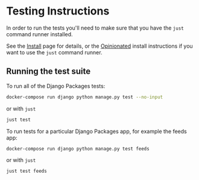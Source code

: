 # Testing Instructions

In order to run the tests you'll need to make sure that you have the `just` command runner installed.

See the [Install] page for details, or the [Opinionated] install instructions if you want to use the `just` command runner.

## Running the test suite

To run all of the Django Packages tests:

```bash
docker-compose run django python manage.py test --no-input
```

or with `just`

```bash
just test
```

To run tests for a particular Django Packages app, for example the feeds app:

```bash
docker-compose run django python manage.py test feeds
```

or with `just`

```bash
just test feeds
```

[install]: install.html
[opinionated]: opinionated_install.html

